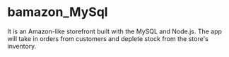 # bamazon_MySql
It is an Amazon-like storefront built with the MySQL and Node.js. The app will take in orders from customers and deplete stock from the store's inventory.
